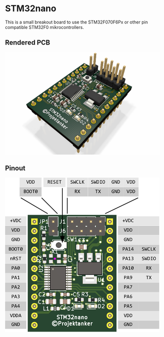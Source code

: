 # STM32nano

This is a small breakout board to use the STM32F070F6Px or other pin compatible STM32F0 mikrocontrollers.

## Rendered PCB

![Rendered PCB][render]

## Pinout

![Pinout][pinout]

[render]: ./images/render.png 'Rendered PCB'
[pinout]: ./pinout/pinout.png 'Pinout'
